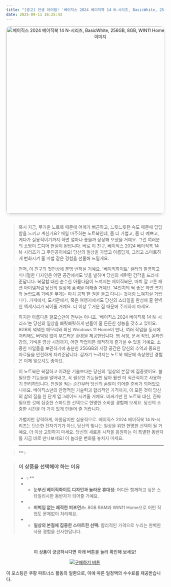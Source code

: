 ```yaml
---
title: "[광고] 인생 아이템! '베이직스 2024 베이직북 14 N-시리즈, BasicWhite, 256GB, 8GB, WIN11 Home, BB1422SS-S'을(를) 만나보세요."
date: 2025-09-11 16:25:43
---
```


<div align="center">
    <a href="https://link.coupang.com/re/AFFSDP?lptag=AF8916626&pageKey=6662026640&itemId=26024097238&vendorItemId=92984476751&traceid=V0-153-952b0483aa8a9787&requestid=20250912012523511162951078" target="_blank">
        <img src="https://ads-partners.coupang.com/image1/qkZsV-K5fPC8nwySqg_G9sC6LO-q4Gp4yfTBzdBHvdJcZycWxCoWEZ5MLyfM-88S1UVwGcCuytsEcNAiSFTy2xJLxGltTA2MXMg5at-kgSPDLnIiHw4IuxgKLm8m78R-iUNTqlrLC5XlO6yCJuXq8tfqn4FLQXIIPUxKjlCq6QnxBdGJTZhkGneO2Rv0pbPSQmAjMd1z5cIUgGXpiXGGoD453Q3G42OWN7MTN_eo3IGQes6GsU6pGsN32fIz8ow3yyuYgSTWMHLcRSbfPeIDL3ZsNTY=" alt="베이직스 2024 베이직북 14 N-시리즈, BasicWhite, 256GB, 8GB, WIN11 Home, BB1422SS-S 이미지" width="600" style="max-width: 100%; height: auto; border-radius: 12px; border: 1px solid #e0e0e0; box-shadow: 0 4px 8px rgba(0,0,0,0.1);">
    </a>
</div>
<br>

> 혹시 지금, 무거운 노트북 때문에 어깨가 뻐근하고, 느릿느릿한 속도 때문에 답답함을 느끼고 계신가요? 매일 마주하는 노트북인데, 좀 더 가볍고, 좀 더 예쁘고, 게다가 실용적이기까지 하면 얼마나 좋을까 상상해 보셨을 거예요. 그런 여러분의 소망이 드디어 현실이 된답니다. 바로 이 친구, 베이직스 2024 베이직북 14 N-시리즈가 그 주인공이에요! 당신의 일상을 가볍고 아름답게, 그리고 스마트하게 변화시켜 줄 마법 같은 경험을 선물해 드릴게요.

> 먼저, 이 친구의 첫인상에 분명 반하실 거예요. '베이직화이트' 컬러의 깔끔하고 미니멀한 디자인은 어떤 공간에서도 빛을 발하며 당신의 세련된 감각을 드러내 준답니다. 복잡함 대신 순수한 아름다움이 느껴지는 베이직북은, 마치 잘 고른 패션 아이템처럼 당신의 일상에 품격을 더해줄 거예요. 14인치의 딱 좋은 화면 크기와 놀랍도록 가벼운 무게는 마치 공책 한 권을 들고 다니는 것처럼 느껴지실 거랍니다. 카페에서, 도서관에서, 혹은 여행지에서도 당신의 스타일을 완성해 줄 완벽한 액세서리가 되어줄 거예요. 더 이상 무거운 짐 때문에 주저하지 마세요.

> 하지만 아름다운 겉모습만이 전부는 아니죠. '베이직스 2024 베이직북 14 N-시리즈'는 당신의 일상을 빠릿빠릿하게 만들어 줄 든든한 성능을 갖추고 있어요. 8GB의 넉넉한 메모리와 최신 Windows 11 Home이 만나, 여러 작업을 동시에 처리해도 버벅임 없이 부드러운 환경을 제공한답니다. 웹 서핑, 문서 작업, 온라인 강의, 가벼운 영상 시청까지, 어떤 작업이든 쾌적하게 즐기실 수 있을 거예요. 소중한 파일들을 보관하기에 충분한 256GB의 저장 공간은 당신의 추억과 중요한 자료들을 안전하게 지켜준답니다. 갑자기 느려지는 노트북 때문에 속상했던 경험은 이제 잊으셔도 좋아요.

> 이 노트북은 복잡하고 어려운 기술보다는 당신의 '일상의 본질'에 집중했어요. 불필요한 기능들을 덜어내고, 꼭 필요한 기능들만 담아 훨씬 더 직관적이고 사용하기 편리하답니다. 전원을 켜는 순간부터 당신의 손발이 되어줄 준비가 되어있으니까요. 베이직스만의 안정적인 기술력과 합리적인 가격까지, 이 모든 것이 당신의 삶의 질을 한 단계 업그레이드 시켜줄 거예요. 비싸기만 한 노트북 대신, 진짜 필요한 것에 집중한 스마트한 선택으로 현명한 소비를 경험해 보세요. 당신의 소중한 시간을 더 가치 있게 만들어 줄 거랍니다.

> 가볍지만 강력하게, 아름답지만 실용적으로. 베이직스 2024 베이직북 14 N-시리즈는 단순한 전자기기가 아닌, 당신의 빛나는 일상을 위한 현명한 선택이 될 거예요. 더 이상 고민하지 마세요. 당신의 새로운 시작을 응원하는 이 특별한 동반자를 지금 바로 만나보세요! 이 놀라운 변화를 놓치지 마세요.

> ---

> **✨


> ### 이 상품을 선택해야 하는 이유
> - ✨**
> - *   **눈부신 베이직화이트 디자인과 놀라운 휴대성:** 어디든 함께하고 싶은 스타일리시한 동반자가 되어줄 거예요.
> - *   **버벅임 없는 쾌적한 퍼포먼스:** 8GB RAM과 WIN11 Home으로 어떤 작업도 문제없이 처리해요.
> - *   **일상의 본질에 집중한 스마트한 선택:** 합리적인 가격으로 누리는 완벽한 사용 경험을 선사한답니다.


<br>

<div align="center">
  <p>이 상품이 궁금하시다면 아래 버튼을 눌러 확인해 보세요!</p>
  <a href="https://link.coupang.com/re/AFFSDP?lptag=AF8916626&pageKey=6662026640&itemId=26024097238&vendorItemId=92984476751&traceid=V0-153-952b0483aa8a9787&requestid=20250912012523511162951078" target="_blank">
    <img src="https://img.shields.io/badge/지금 바로 구매하기-FF5722?style=for-the-badge&logo=coupa&logoColor=white" alt="구매하기 버튼">
  </a>
</div>

이 포스팅은 쿠팡 파트너스 활동의 일환으로, 이에 따른 일정액의 수수료를 제공받습니다.
